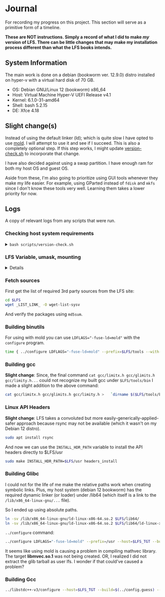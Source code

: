 # Journal
For recording my progress on this project. This section will serve as a primitive form of a timeline.

**These are NOT instructions. Simply a record of what I did to make _my_ version of LFS. There can be little 
changes that may make my installation process different than what the LFS books intends.**

## System Information
The main work is done on a debian (bookworm ver. 12.9.0) distro installed on hyper-v with a virtual hard disk of 70 GB.

- OS: Debian GNU/Linux 12 (bookworm) x86_64 
- Host: Virtual Machine Hyper-V UEFI Release v4.1
- Kernel: 6.1.0-31-amd64
- Shell: bash 5.2.15
- DE: Xfce 4.18

## Slight change(s)
Instead of using the default linker (ld); which is quite slow I have opted to use [mold](https://github.com/rui314/mold?tab=readme-ov-file#compile-mold).
I will attempt to use it and see if I succeed. This is also a completely optional step. If this step works, I 
might update [version-check.sh](scripts/version-check.sh) to incorporate that change.

I have also decided against using a swap partition. I have enough ram for both my host OS and guest OS.

Aside from these, I'm also going to prioritize using GUI tools whenever they make my life easier. For example,
using GParted instead of `fdisk` and `mkfs` since I don't know these tools very well. Learning them takes a lower priority for now.

## Logs
A copy of relevant logs from any scripts that were run.

### Checking host system requirements


<details>
<summary><code>bash scripts/version-check.sh</code></summary>
  
```bash 
OK:    Coreutils 9.1    >= 8.1
OK:    Bash      5.2.15 >= 3.2
ERROR: Cannot find ld (Binutils)
ERROR: Cannot find bison (Bison)
OK:    Diffutils 3.8    >= 2.8.1
OK:    Findutils 4.9.0  >= 4.2.31
ERROR: Cannot find gawk (Gawk)
ERROR: Cannot find gcc (GCC)
ERROR: Cannot find g++ (GCC (C++))
OK:    Grep      3.8    >= 2.5.1a
OK:    Gzip      1.12   >= 1.3.12
ERROR: Cannot find m4 (M4)
ERROR: Cannot find make (Make)
OK:    Patch     2.7.6  >= 2.5.4
OK:    Perl      5.36.0 >= 5.8.8
OK:    Python    3.11.2 >= 3.4
OK:    Sed       4.9    >= 4.1.5
OK:    Tar       1.34   >= 1.22
ERROR: Cannot find texi2any (Texinfo)
OK:    Xz        5.4.1  >= 5.0.0
OK:    Linux Kernel 6.1.0 >= 5.4
OK:    Linux Kernel supports UNIX 98 PTY
Aliases:
ERROR: awk  is NOT GNU
ERROR: yacc is NOT Bison
ERROR: sh   is NOT Bash
Compiler check:
scripts/version-check.sh: line 93: g++: command not found
ERROR: g++ does NOT work
OK: nproc reports 8 logical cores are available
```

Most of these errors can be fixed by:
```bash
sudo apt install build-essential
```

**Cannot find texi2any (TexInfo)**: `sudo apt install texinfo`

**awk is NOT GNU** | **yacc is NOT Bison**: `sudo apt install gawk bison`

<details>
<summary><strong>sh is NOT Bash</strong></summary>

The [`chsh`](https://manpages.ubuntu.com/manpages/focal/en/man1/chsh.1.html) command did NOT work on my system.

So I resorted to a rather unsightly solution:

```bash
sudo ln -sf /usr/bin/bash /usr/bin/sh
```
</details>
</details>


### LFS Variable, umask, mounting

<details>
  
In `.bashrc` for users **root** and **laughingclouds** (replace with your username):

```bash
export LFS=/mnt/lfs
umask 022    # my systems default value was already 0022
```

For mounting the lfs parition:

```bash
sudo mkdir -pv /mnt/$LFS    # parents, verbose
sudo mount -v -t ext4 /dev/sda3 $LFS    # verbose, type
```

For automatically mounting on every startup `sudo nano /etc/fstab`:

```bash
# new lfs partition /dev/sda3
/dev/sda3 /mnt/lfs      ext4    defaults        1       1
```
</details>


### Fetch sources

First get the list of required 3rd party sources from the LFS site:

```bash
cd $LFS
wget _LIST_LINK_ -O wget-list-sysv
```

And verify the packages using `md5sum`.


### Building binutils

For using with mold you can use `LDFLAGS="-fuse-ld=mold"` with the `configure` program.

```bash
time { ../configure LDFLAGS="-fuse-ld=mold" --prefix=$LFS/tools --with-sysroot=$LFS --target=$LFS_TGT --disable-nls --enable-gprofng=no --disable-werror --enable-new-dtags --enable-default-hash-style=gnu && make && make install; }
```

### Building gcc

**Slight change**:
Since, the final command `cat gcc/limitx.h gcc/glimits.h gcc/limity.h...` could not recognize my built gcc under `$LFS/tools/bin`
I made a slight addition to the above command:

```bash
cat gcc/limitx.h gcc/glimits.h gcc/limity.h >   `dirname $($LFS/tools/bin/$LFS_TGT-gcc -print-libgcc-file-name)`/include/limits.h
```


### Linux API Headers

**Slight change**:
LFS takes a convoluted but more easily-generically-applied-safer approach because rsync may not be available (which it wasn't on my Debian 12 distro).

```bash
sudo apt install rsync
```

And now we can use the `INSTALL_HDR_PATH` variable to install the API headers directly to $LFS/usr

```bash
sudo make INSTALL_HDR_PATH=$LFS/usr headers_install
```

### Building Glibc

I could not for the life of me make the relative paths work when creating symbolic links.
Plus, my host system (debian 12 bookworm) has the required dynamic linker (or loader) under /lib64 (which itself is a link to the `/lib/x86_64-linux-gnu/...` file).

So I ended up using absolute paths.

```bash
ln -sv /lib/x86_64-linux-gnu/ld-linux-x86-64.so.2 $LFS/lib64/
ln -sv /lib/x86_64-linux-gnu/ld-linux-x86-64.so.2 $LFS/lib64/ld-linux-x86-64.so.3
```

`../configure` command:

```bash
../configure LDFLAGS="-fuse-ld=mold" --prefix=/usr --host=$LFS_TGT --build=$(../scripts/config.guess) --enable-kernel=5.4 --with-headers=$LFS/usr/include --disable-nscd libc_cv_slibdir=/usr/lib
```

It seems like using mold is causing a problem in compiling mathvec library. The target **libmvec.so.1** was not being created.
OR, I realized I did not extract the glib tarball as user lfs. I wonder if that could've caused a problem?


### Building Gcc

```bash
../libstdc++-v3/configure --host=$LFS_TGT --build=$(../config.guess) --prefix=/usr --disable-multilib --disable-nls --disable-libstdcxx-pch --with-gxx-include-dir=/tools/$LFS_TGT/include/c++/14.2.0
```
